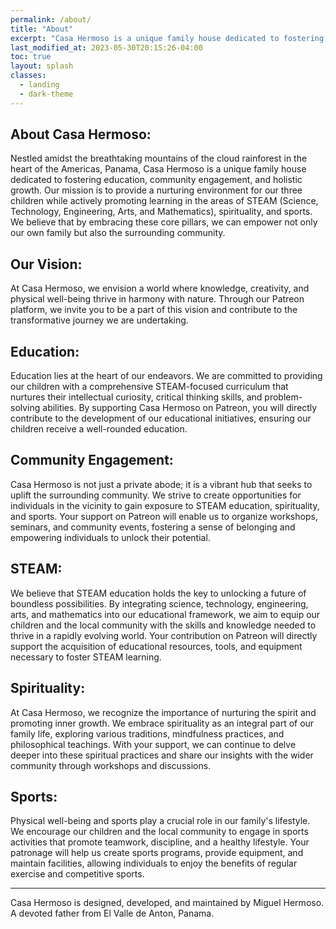```yaml
---
permalink: /about/
title: "About"
excerpt: "Casa Hermoso is a unique family house dedicated to fostering education."
last_modified_at: 2023-05-30T20:15:26-04:00
toc: true
layout: splash
classes:
  - landing
  - dark-theme
---
```


## About Casa Hermoso:
Nestled amidst the breathtaking mountains of the cloud rainforest in the heart of the Americas, Panama, Casa Hermoso is a unique family house dedicated to fostering education, community engagement, and holistic growth. Our mission is to provide a nurturing environment for our three children while actively promoting learning in the areas of STEAM (Science, Technology, Engineering, Arts, and Mathematics), spirituality, and sports. We believe that by embracing these core pillars, we can empower not only our own family but also the surrounding community.

## Our Vision:
At Casa Hermoso, we envision a world where knowledge, creativity, and physical well-being thrive in harmony with nature. Through our Patreon platform, we invite you to be a part of this vision and contribute to the transformative journey we are undertaking.

## Education:
Education lies at the heart of our endeavors. We are committed to providing our children with a comprehensive STEAM-focused curriculum that nurtures their intellectual curiosity, critical thinking skills, and problem-solving abilities. By supporting Casa Hermoso on Patreon, you will directly contribute to the development of our educational initiatives, ensuring our children receive a well-rounded education.

## Community Engagement:
Casa Hermoso is not just a private abode; it is a vibrant hub that seeks to uplift the surrounding community. We strive to create opportunities for individuals in the vicinity to gain exposure to STEAM education, spirituality, and sports. Your support on Patreon will enable us to organize workshops, seminars, and community events, fostering a sense of belonging and empowering individuals to unlock their potential.

## STEAM:
We believe that STEAM education holds the key to unlocking a future of boundless possibilities. By integrating science, technology, engineering, arts, and mathematics into our educational framework, we aim to equip our children and the local community with the skills and knowledge needed to thrive in a rapidly evolving world. Your contribution on Patreon will directly support the acquisition of educational resources, tools, and equipment necessary to foster STEAM learning.

## Spirituality:
At Casa Hermoso, we recognize the importance of nurturing the spirit and promoting inner growth. We embrace spirituality as an integral part of our family life, exploring various traditions, mindfulness practices, and philosophical teachings. With your support, we can continue to delve deeper into these spiritual practices and share our insights with the wider community through workshops and discussions.

## Sports:
Physical well-being and sports play a crucial role in our family's lifestyle. We encourage our children and the local community to engage in sports activities that promote teamwork, discipline, and a healthy lifestyle. Your patronage will help us create sports programs, provide equipment, and maintain facilities, allowing individuals to enjoy the benefits of regular exercise and competitive sports.

---

Casa Hermoso is designed, developed, and maintained by Miguel Hermoso. A devoted father from El Valle de Anton, Panama.
